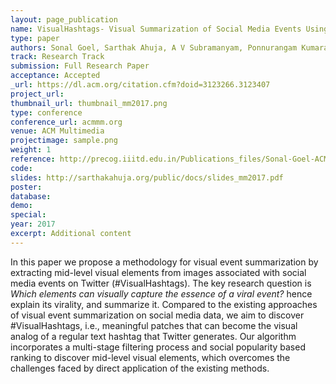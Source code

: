 ```yaml
---
layout: page_publication
name: VisualHashtags- Visual Summarization of Social Media Events Using Mid-Level Visual Elements
type: paper
authors: Sonal Goel, Sarthak Ahuja, A V Subramanyam, Ponnurangam Kumaraguru
track: Research Track
submission: Full Research Paper
acceptance: Accepted
_url: https://dl.acm.org/citation.cfm?doid=3123266.3123407
project_url: 
thumbnail_url: thumbnail_mm2017.png
type: conference
conference_url: acmmm.org
venue: ACM Multimedia
projectimage: sample.png
weight: 1
reference: http://precog.iiitd.edu.in/Publications_files/Sonal-Goel-ACMM2017.pdf
code:
slides: http://sarthakahuja.org/public/docs/slides_mm2017.pdf
poster: 
database: 
demo: 
special: 
year: 2017
excerpt: Additional content
---
```

In this paper we propose a methodology for visual event summarization
by extracting mid-level visual elements from images
associated with social media events on Twitter (#VisualHashtags).
The key research question is <i>Which elements can visually capture the
essence of a viral event?</i> hence explain its virality, and summarize
it. Compared to the existing approaches of visual event summarization
on social media data, we aim to discover #VisualHashtags, i.e.,
meaningful patches that can become the visual analog of a regular
text hashtag that Twitter generates. Our algorithm incorporates a
multi-stage filtering process and social popularity based ranking to
discover mid-level visual elements, which overcomes the challenges
faced by direct application of the existing methods.
